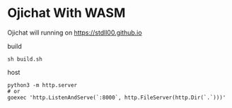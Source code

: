 # Ojichat With WASM

Ojichat will running on https://stdll00.github.io

build
```
sh build.sh
```

host 
```
python3 -m http.server
# or 
goexec 'http.ListenAndServe(`:8000`, http.FileServer(http.Dir(`.`)))'

```